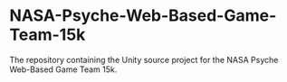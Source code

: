 # NASA-Psyche-Web-Based-Game-Team-15k
The repository containing the Unity source project for the NASA Psyche Web-Based Game Team 15k.
